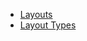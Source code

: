 * [Layouts](https://github.com/bleezmo/cmp464_788/wiki/Layouts)
* [Layout Types](https://github.com/bleezmo/cmp464_788/wiki/Layout-Types)
